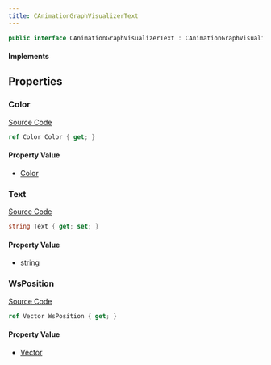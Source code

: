 ```yaml
---
title: CAnimationGraphVisualizerText
---
```


```csharp
public interface CAnimationGraphVisualizerText : CAnimationGraphVisualizerPrimitiveBase, ISchemaClass<CAnimationGraphVisualizerPrimitiveBase>, ISchemaClass<CAnimationGraphVisualizerText>, ISchemaField, ISchemaClass, INativeHandle
```

#### Implements

## Properties

### Color

[Source Code](https://github.com/swiftly-solution/swiftlys2/blob/main/managed/src/SwiftlyS2.Generated/Schemas/Interfaces/CAnimationGraphVisualizerText.cs#L19)

```csharp
ref Color Color { get; }
```

#### Property Value

- [Color](/docs/api/shared/natives/color)

### Text

[Source Code](https://github.com/swiftly-solution/swiftlys2/blob/main/managed/src/SwiftlyS2.Generated/Schemas/Interfaces/CAnimationGraphVisualizerText.cs#L21)

```csharp
string Text { get; set; }
```

#### Property Value

- [string](https://learn.microsoft.com/dotnet/api/system.string)

### WsPosition

[Source Code](https://github.com/swiftly-solution/swiftlys2/blob/main/managed/src/SwiftlyS2.Generated/Schemas/Interfaces/CAnimationGraphVisualizerText.cs#L17)

```csharp
ref Vector WsPosition { get; }
```

#### Property Value

- [Vector](/docs/api/shared/natives/vector)

